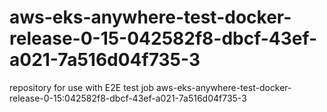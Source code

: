 # aws-eks-anywhere-test-docker-release-0-15-042582f8-dbcf-43ef-a021-7a516d04f735-3
repository for use with E2E test job aws-eks-anywhere-test-docker-release-0-15:042582f8-dbcf-43ef-a021-7a516d04f735-3
